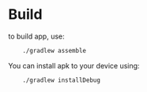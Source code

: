 # Build

to build app, use: 
```bash
    ./gradlew assemble
```

You can install apk to your device using:
```bash
    ./gradlew installDebug
```